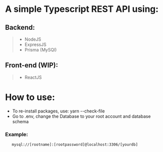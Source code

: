 # A simple Typescript REST API using:

## Backend:

 >* NodeJS
 >* ExpressJS
 >* Prisma (MySQl)

## Front-end (WIP):

>* ReactJS

# How to use:
* To re-install packages, use: yarn --check-file
* Go to .env, change the Database to your root account and database schema

### Example:
       mysql://[rootname]:[rootpassword]@localhost:3306/[yourdb]